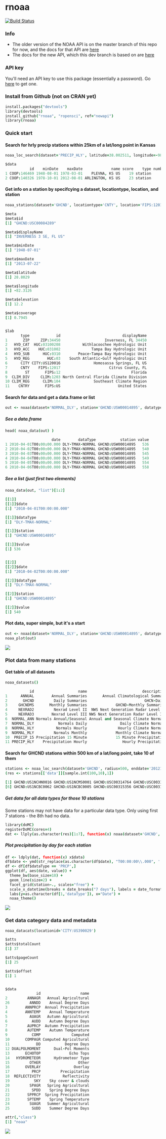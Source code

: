 rnoaa
========

[![Build Status](https://api.travis-ci.org/ropensci/rnoaa.png)](https://travis-ci.org/ropensci/rnoaa)

### Info

* The older version of the NOAA API is on the master branch of this repo for now, and the docs for that API are [here](http://www.ncdc.noaa.gov/cdo-web/webservices)
* The docs for the new API, which this dev branch is based on are [here](http://www.ncdc.noaa.gov/cdo-web/webservices/v2)

### API key

You'll need an API key to use this package (essentially a password). Go [here](http://www.ncdc.noaa.gov/cdo-web/token) to get one. 

### Install from Github (not on CRAN yet)

```coffee
install.packages("devtools")
library(devtools)
install_github("rnoaa", "ropensci", ref="newapi")
library(rnoaa)
```

### Quick start

####  Search for hrly precip stations within 25km of a lat/long point in Kansas

```coffee
noaa_loc_search(dataset='PRECIP_HLY', latitude=38.002511, longitude=-98.514404, radius=25)$data

$data
           id    minDate    maxDate             name score    type number inCart inDateRange
1 COOP:146469 1948-08-01 1978-03-01    PLEVNA, KS US    19 station      1  FALSE       FALSE
2 COOP:140326 1978-10-01 2012-08-01 ARLINGTON, KS US    23 station      2  FALSE       FALSE
```

#### Get info on a station by specifcying a dataset, locationtype, location, and station

```coffee
noaa_stations(dataset='GHCND', locationtype='CNTY', location='FIPS:12017', station='GHCND:USC00084289')$data

$meta
$meta$id
[1] "GHCND:USC00084289"

$meta$displayName
[1] "INVERNESS 3 SE, FL US"

$meta$minDate
[1] "1948-07-01"

$meta$maxDate
[1] "2013-07-22"

$meta$latitude
[1] 28.8029

$meta$longitude
[1] -82.3126

$meta$elevation
[1] 12.2

$meta$coverage
[1] 0.7945


$lab
       type            id                            displayName
1       ZIP     ZIP:34450                    Inverness, FL 34450
2   HYD_CAT  HUC:03100208          Withlacoochee Hydrologic Unit
3   HYD_ACC    HUC:031002              Tampa Bay Hydrologic Unit
4   HYD_SUB      HUC:0310        Peace-Tampa Bay Hydrologic Unit
5   HYD_REG        HUC:03    South Atlantic-Gulf Hydrologic Unit
6      CITY CITY:US120016               Homosassa Springs, FL US
7      CNTY    FIPS:12017                      Citrus County, FL
8        ST       FIPS:12                                Florida
9  CLIM_DIV     CLIM:1203 North Central Florida Climate Division
10 CLIM_REG      CLIM:104               Southeast Climate Region
11    CNTRY       FIPS:US                          United States
```

#### Search for data and get a data.frame or list

```coffee
out <- noaa(dataset='NORMAL_DLY', station='GHCND:USW00014895', datatype='dly-tmax-normal', year=2010, month=4)
```

##### See a data.frame

```coffee
head( noaa_data(out) )

                     date        dataType           station value
1 2010-04-01T00:00:00.000 DLY-TMAX-NORMAL GHCND:USW00014895   536
2 2010-04-02T00:00:00.000 DLY-TMAX-NORMAL GHCND:USW00014895   540
3 2010-04-03T00:00:00.000 DLY-TMAX-NORMAL GHCND:USW00014895   545
4 2010-04-04T00:00:00.000 DLY-TMAX-NORMAL GHCND:USW00014895   549
5 2010-04-05T00:00:00.000 DLY-TMAX-NORMAL GHCND:USW00014895   554
6 2010-04-06T00:00:00.000 DLY-TMAX-NORMAL GHCND:USW00014895   558
```

##### See a list (just first two elements)

```coffee
noaa_data(out, "list")[1:2]

[[1]]
[[1]]$date
[1] "2010-04-01T00:00:00.000"

[[1]]$dataType
[1] "DLY-TMAX-NORMAL"

[[1]]$station
[1] "GHCND:USW00014895"

[[1]]$value
[1] 536


[[2]]
[[2]]$date
[1] "2010-04-02T00:00:00.000"

[[2]]$dataType
[1] "DLY-TMAX-NORMAL"

[[2]]$station
[1] "GHCND:USW00014895"

[[2]]$value
[1] 540
````

#### Plot data, super simple, but it's a start

```coffee
out <- noaa(dataset='NORMAL_DLY', station='GHCND:USW00014895', datatype='dly-tmax-normal', year=2010, month=4)
noaa_plot(out)
```

![](/inst/img/plot.png)

### Plot data from many stations

#### Get table of all datasets
```coffee
noaa_datasets()

           id                    name                         description    minDate    maxDate
1      ANNUAL        Annual Summaries       Annual Climatological Summary 1831-02-01 2012-11-01
2       GHCND         Daily Summaries                          GHCN-Daily 1763-01-01 2013-08-02
3     GHCNDMS       Monthly Summaries             GHCND-Monthly Summaries 1763-01-01 2013-06-01
4     NEXRAD2         Nexrad Level II  NWS Next Generation Radar Level II 1991-06-05 2013-08-02
5     NEXRAD3        Nexrad Level III NWS Next Generation Radar Level III 1994-05-20 2013-07-31
6  NORMAL_ANN Normals Annual/Seasonal Annual and Seasonal Climate Normals 2010-01-01 2010-01-01
7  NORMAL_DLY           Normals Daily               Daily Climate Normals 2010-01-01 2010-12-31
8  NORMAL_HLY          Normals Hourly              Hourly Climate Normals 2010-01-01 2010-12-31
9  NORMAL_MLY         Normals Monthly             Monthly Climate Normals 2010-01-01 2010-12-01
10  PRECIP_15 Precipitation 15 Minute             15 Minute Precipitation 1970-05-12 2012-08-01
11 PRECIP_HLY    Precipitation Hourly                Hourly Precipitation 1900-01-01 2012-08-01
```

#### Search for GHCND stations within 500 km of a lat/long point, take 10 of them
```coffee
stations <- noaa_loc_search(dataset='GHCND', radius=500, enddate='20121201', latitude=35.59528, longitude=-82.55667)
(res <- stations[['data']][sample.int(100,10),1])

[1] GHCND:US1NCHN0016 GHCND:US1NCMS0001 GHCND:USC00314764 GHCND:USC00311624 GHCND:US1NCBC0028
[6] GHCND:US1NCBC0062 GHCND:US1NCBC0005 GHCND:USC00315356 GHCND:USC00310724 GHCND:USC00316380
```

##### Get data for all data types for those 10 stations

Some stations may not have data for a particular data type. Only using first 7 stations - the 8th had no data.

```coffee
library(doMC)
registerDoMC(cores=4)
dat <- llply(as.character(res)[1:7], function(x) noaa(dataset='GHCND', station=x, year=2010, month=7), .parallel=TRUE)
```

##### Plot precipitation by day for each station

```coffee
df <- ldply(dat, function(x) x$data)
df$date <- ymd(str_replace(as.character(df$date), "T00:00:00\\.000", ''))
df <- df[df$dataType == 'PRCP',]
ggplot(df, aes(date, value)) +
  theme_bw(base_size=18) + 
  geom_line(size=2) +
  facet_grid(station~., scales="free") +
  scale_x_datetime(breaks = date_breaks("7 days"), labels = date_format('%d/%m/%y')) +
  labs(y=as.character(df[1,'dataType']), x="Date") +
  noaa_theme()
```
![](/inst/img/stationsplot.png)


### Get data category data and metadata

```coffee
noaa_datacats(locationid='CITY:US390029')

$atts
$atts$totalCount
[1] 37

$atts$pageCount
[1] 25

$atts$offset
[1] 1


$data
              id                  name
2         ANNAGR   Annual Agricultural
26         ANNDD    Annual Degree Days
3        ANNPRCP  Annual Precipitation
4        ANNTEMP    Annual Temperature
5          AUAGR   Autumn Agricultural
6           AUDD    Autumn Degree Days
7         AUPRCP  Autumn Precipitation
8         AUTEMP    Autumn Temperature
9           COMP              Computed
10       COMPAGR Computed Agricultural
11            DD           Degree Days
12 DUALPOLMOMENT      Dual-Pol Moments
13       ECHOTOP             Echo Tops
14   HYDROMETEOR      Hydrometeor Type
15         OTHER                 Other
16       OVERLAY               Overlay
17          PRCP         Precipitation
18  REFLECTIVITY          Reflectivity
19           SKY    Sky cover & clouds
20         SPAGR   Spring Agricultural
21          SPDD    Spring Degree Days
22        SPPRCP  Spring Precipitation
23        SPTEMP    Spring Temperature
24         SUAGR   Summer Agricultural
25          SUDD    Summer Degree Days

attr(,"class")
[1] "noaa"
```

[![](http://ropensci.org/public_images/github_footer.png)](http://ropensci.org)